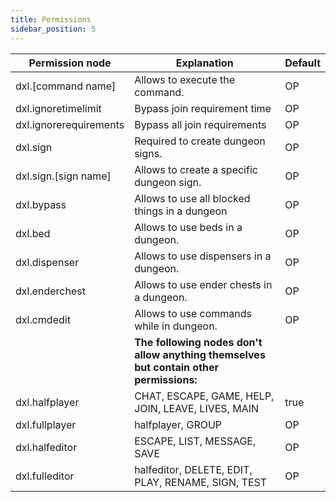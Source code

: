 ```yaml
---
title: Permissions
sidebar_position: 5
---
```


| Permission node | Explanation | Default |
|--------------------|--------------------------------|---------|
| dxl.[command name] | Allows to execute the command. | OP |
| dxl.ignoretimelimit | Bypass join requirement time | OP |
| dxl.ignorerequirements | Bypass all join requirements | OP |
| dxl.sign | Required to create dungeon signs. | OP |
| dxl.sign.[sign name] | Allows to create a specific dungeon sign. | OP |
| dxl.bypass | Allows to use all blocked things in a dungeon | OP |
| dxl.bed | Allows to use beds in a dungeon. | OP |
| dxl.dispenser | Allows to use dispensers in a dungeon. | OP |
| dxl.enderchest | Allows to use ender chests in a dungeon. | OP |
| dxl.cmdedit | Allows to use commands while in dungeon. | OP |
|  | **The following nodes don't allow anything themselves but contain other permissions:** |
| dxl.halfplayer | CHAT, ESCAPE, GAME, HELP, JOIN, LEAVE, LIVES, MAIN | true |
| dxl.fullplayer | halfplayer, GROUP | OP |
| dxl.halfeditor | ESCAPE, LIST, MESSAGE, SAVE | OP |
| dxl.fulleditor | halfeditor, DELETE, EDIT, PLAY, RENAME, SIGN, TEST | OP |